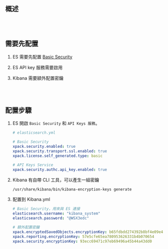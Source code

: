 ## 概述


<br/>

<br/>


## 需要先配置
1. ES 需要先配置 [Basic Security](../Elasticsearch/06_設置basic_security.md)

2. ES API key 服務需要啟用

3. Kibana 需要額外配置密鑰


<br/>

<br/>


## 配置步驟

1. ES 開啟 `Basic Security` 和 `API Keys 服務`。

    ```yml
    # elasticsearch.yml
    
    # Basic Security
    xpack.security.enabled: true
    xpack.security.transport.ssl.enabled: true
    xpack.license.self_generated.type: basic

    # API Keys Service
    xpack.security.authc.api_key.enabled: true
    ```

2. Kibana 有自帶 CLI 工具，可以產生一組密鑰

    ```sh
    /usr/share/kibana/bin/kibana-encryption-keys generate
    ```

3. 配置到 Kibana.yml

    ```yml
    # Basic Security，用來與 ES 連接
    elasticsearch.username: "kibana_system"
    elasticsearch.password: "@WSX3edc"

    # 額外配置密鑰
    xpack.encryptedSavedObjects.encryptionKey: b65fdbdd274392b8bf4e09e488d5e9b6
    xpack.reporting.encryptionKey: 57e5cfe65ea780953626331b4b070654
    xpack.security.encryptionKey: 93ecc69471c97eb69496a45b44a43dd0
    ```